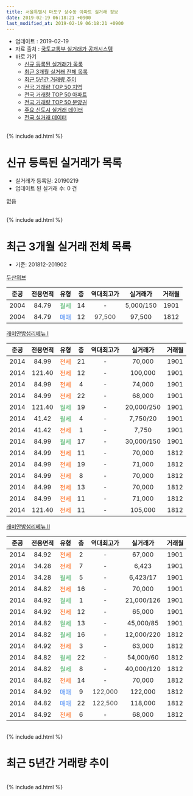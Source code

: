 ```yaml
---
title: 서울특별시 마포구 상수동 아파트 실거래 정보
date: 2019-02-19 06:18:21 +0900
last_modified_at: 2019-02-19 06:18:21 +0900
---
```


* 업데이트 : 2019-02-19
* 자료 출처 : [국토교통부 실거래가 공개시스템](http://rt.molit.go.kr)
* 바로 가기
    * [신규 등록된 실거래가 목록](#신규-등록된-실거래가-목록)
    * [최근 3개월 실거래 전체 목록](#최근-3개월-실거래-전체-목록)
    * [최근 5년간 거래량 추이](#최근-5년간-거래량-추이)
    * [전국 거래량 TOP 50 지역](https://inasie.github.io/apt-trade-info/최근-3개월-전국에서-가장-거래가-많이-발생한-지역)
    * [전국 거래량 TOP 50 아파트](https://inasie.github.io/apt-trade-info/최근-3개월-전국에서-가장-거래가-많이-발생한-아파트)
    * [전국 거래량 TOP 50 분양권](https://inasie.github.io/apt-trade-info/최근-3개월-전국에서-가장-거래가-많이-발생한-분양권)
    * [주요 신도시 실거래 데이터](https://inasie.github.io/apt-trade-info/주요-신도시)
    * [전국 실거래 데이터](https://inasie.github.io/apt-trade-info/전국)
<br>
{% include ad.html %}
<br>

# 신규 등록된 실거래가 목록
* 실거래가 등록일: 20190219
* 업데이트 된 실거래 수: 0 건

없음

<br>
{% include ad.html %}
<br>

# 최근 3개월 실거래 전체 목록
* 기준: 201812-201902


[두산위브](https://search.naver.com/search.naver?query=%EC%84%9C%EC%9A%B8%ED%8A%B9%EB%B3%84%EC%8B%9C+%EB%A7%88%ED%8F%AC%EA%B5%AC+%EC%83%81%EC%88%98%EB%8F%99+%EB%91%90%EC%82%B0%EC%9C%84%EB%B8%8C)

|준공|전용면적|유형|층|역대최고가|실거래가|거래월|
|:---:|:---:|:---:|:---:|:---:|:---:|:---:|
|2004|84.79|<span style="color:#34a853">월세</span>|14|<span style="color:#444444">-</span>|5,000/150|1901|
|2004|84.79|<span style="color:#4285f3">매매</span>|12|<span style="color:#444444">97,500</span>|97,500|1812|

[래미안밤섬리베뉴 Ⅰ](https://search.naver.com/search.naver?query=%EC%84%9C%EC%9A%B8%ED%8A%B9%EB%B3%84%EC%8B%9C+%EB%A7%88%ED%8F%AC%EA%B5%AC+%EC%83%81%EC%88%98%EB%8F%99+%EB%9E%98%EB%AF%B8%EC%95%88%EB%B0%A4%EC%84%AC%EB%A6%AC%EB%B2%A0%EB%89%B4+%E2%85%A0)

|준공|전용면적|유형|층|역대최고가|실거래가|거래월|
|:---:|:---:|:---:|:---:|:---:|:---:|:---:|
|2014|84.99|<span style="color:#ff5a00">전세</span>|21|<span style="color:#444444">-</span>|70,000|1901|
|2014|121.40|<span style="color:#ff5a00">전세</span>|12|<span style="color:#444444">-</span>|100,000|1901|
|2014|84.99|<span style="color:#ff5a00">전세</span>|4|<span style="color:#444444">-</span>|74,000|1901|
|2014|84.99|<span style="color:#ff5a00">전세</span>|22|<span style="color:#444444">-</span>|68,000|1901|
|2014|121.40|<span style="color:#34a853">월세</span>|19|<span style="color:#444444">-</span>|20,000/250|1901|
|2014|41.42|<span style="color:#34a853">월세</span>|4|<span style="color:#444444">-</span>|7,750/20|1901|
|2014|41.42|<span style="color:#ff5a00">전세</span>|1|<span style="color:#444444">-</span>|7,750|1901|
|2014|84.99|<span style="color:#34a853">월세</span>|17|<span style="color:#444444">-</span>|30,000/150|1901|
|2014|84.99|<span style="color:#ff5a00">전세</span>|11|<span style="color:#444444">-</span>|70,000|1812|
|2014|84.99|<span style="color:#ff5a00">전세</span>|19|<span style="color:#444444">-</span>|71,000|1812|
|2014|84.99|<span style="color:#ff5a00">전세</span>|8|<span style="color:#444444">-</span>|70,000|1812|
|2014|84.99|<span style="color:#ff5a00">전세</span>|13|<span style="color:#444444">-</span>|70,000|1812|
|2014|84.99|<span style="color:#ff5a00">전세</span>|11|<span style="color:#444444">-</span>|71,000|1812|
|2014|121.40|<span style="color:#ff5a00">전세</span>|11|<span style="color:#444444">-</span>|105,000|1812|

[래미안밤섬리베뉴 Ⅱ](https://search.naver.com/search.naver?query=%EC%84%9C%EC%9A%B8%ED%8A%B9%EB%B3%84%EC%8B%9C+%EB%A7%88%ED%8F%AC%EA%B5%AC+%EC%83%81%EC%88%98%EB%8F%99+%EB%9E%98%EB%AF%B8%EC%95%88%EB%B0%A4%EC%84%AC%EB%A6%AC%EB%B2%A0%EB%89%B4+%E2%85%A1)

|준공|전용면적|유형|층|역대최고가|실거래가|거래월|
|:---:|:---:|:---:|:---:|:---:|:---:|:---:|
|2014|84.92|<span style="color:#ff5a00">전세</span>|2|<span style="color:#444444">-</span>|67,000|1901|
|2014|34.28|<span style="color:#ff5a00">전세</span>|7|<span style="color:#444444">-</span>|6,423|1901|
|2014|34.28|<span style="color:#34a853">월세</span>|5|<span style="color:#444444">-</span>|6,423/17|1901|
|2014|84.82|<span style="color:#ff5a00">전세</span>|16|<span style="color:#444444">-</span>|70,000|1901|
|2014|84.92|<span style="color:#34a853">월세</span>|1|<span style="color:#444444">-</span>|21,000/126|1901|
|2014|84.92|<span style="color:#ff5a00">전세</span>|12|<span style="color:#444444">-</span>|65,000|1901|
|2014|84.82|<span style="color:#34a853">월세</span>|13|<span style="color:#444444">-</span>|45,000/85|1901|
|2014|84.82|<span style="color:#34a853">월세</span>|16|<span style="color:#444444">-</span>|12,000/220|1812|
|2014|84.92|<span style="color:#ff5a00">전세</span>|3|<span style="color:#444444">-</span>|63,000|1812|
|2014|84.82|<span style="color:#34a853">월세</span>|22|<span style="color:#444444">-</span>|54,000/60|1812|
|2014|84.82|<span style="color:#34a853">월세</span>|8|<span style="color:#444444">-</span>|40,000/120|1812|
|2014|84.82|<span style="color:#ff5a00">전세</span>|14|<span style="color:#444444">-</span>|70,000|1812|
|2014|84.92|<span style="color:#4285f3">매매</span>|9|<span style="color:#444444">122,000</span>|122,000|1812|
|2014|84.82|<span style="color:#4285f3">매매</span>|22|<span style="color:#444444">122,500</span>|118,000|1812|
|2014|84.92|<span style="color:#ff5a00">전세</span>|6|<span style="color:#444444">-</span>|68,000|1812|


<br>
{% include ad.html %}
<br>

# 최근 5년간 거래량 추이


<div style="width:100%;">
    <canvas id="deal_progress" height="200"></canvas>
</div>

<script>
new Chart(document.getElementById("deal_progress"), {
    type: 'line',
    data: {
        labels: ['201402','201403','201404','201405','201406','201407','201408','201409','201410','201411','201412','201501','201502','201503','201504','201505','201506','201507','201508','201509','201510','201511','201512','201601','201602','201603','201604','201605','201606','201607','201608','201609','201610','201611','201612','201701','201702','201703','201704','201705','201706','201707','201708','201709','201710','201711','201712','201801','201802','201803','201804','201805','201806','201807','201808','201809','201810','201811','201812','201901','201902'],
        datasets: [{
            label: '매매',
            pointRadius: 1,
            data: [1, 1, 1, 1, 1, 1, 4, 1, 2, 2, 4, 5, 6, 9, 9, 4, 8, 6, 6, 5, 8, 7, 3, 3, 2, 4, 3, 4, 10, 10, 11, 19, 14, 8, 3, 2, 6, 5, 10, 13, 18, 12, 2, 6, 4, 5, 9, 11, 6, 3, 2, 1, 1, 2, 19, 3, 1, 1, 3, 0, 0],
            borderColor: "rgba(255, 201, 14, 1)",
            backgroundColor: "rgba(255, 201, 14, 0.5)",
            fill: false,
            lineTension: 0
        },{
            label: '전월세',
            pointRadius: 1,
            data: [6, 4, 3, 1, 3, 6, 17, 10, 24, 76, 53, 15, 12, 7, 6, 7, 2, 4, 3, 3, 2, 3, 6, 7, 4, 11, 4, 10, 8, 3, 10, 18, 19, 19, 25, 21, 20, 10, 7, 8, 7, 9, 4, 15, 2, 10, 6, 11, 9, 8, 4, 4, 3, 7, 6, 9, 14, 16, 12, 16, 0],
            borderColor: "rgba(0, 141, 185, 1)",
            backgroundColor: "rgba(0, 141, 185, 0.5)",
            fill: false,
            lineTension: 0
        }
        ]
    },
    options: {
        responsive: true,
        title: {
            display: false
        },
        tooltips: {
            mode: 'index',
            intersect: false
        },
        hover: {
            mode: 'nearest',
            intersect: true
        },
        scales: {
            xAxes: [{
                display: true,
                scaleLabel: {
                    display: true,
                    labelString: '년/월'
                }
            }],
            yAxes: [{
                display: true,
                ticks: {
                    suggestedMin: 0,
                },
                scaleLabel: {
                    display: true,
                    labelString: '실거래 수'
                }
            }]
        }
    }
});

</script>


<br>
{% include ad.html %}
<br>

